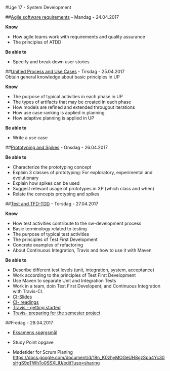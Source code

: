 #Uge 17 - System Development

##[Agile software requirements](Agile_software_requirements.md) - Mandag - 24.04.2017

**Know**
- How agile teams work with requirements and quality assurance
- The principles of ATDD

**Be able to**
- Specify and break down user stories 

##[Unified Process and Use Cases](Unified_Process_and_Use_Cases.md) - Tirsdag - 25.04.2017  
Obtain general knowledge about basic principles in UP

**Know**
- The purpose of typical activities in each phase in UP
- The types of artifacts that may be created in each phase
- How models are refined and extended througout iterations
- How use case ranking is applied in planning
- How adaptive planning is applied in UP

**Be able to**
- Write a use case

##[Prototyping and Spikes](Prototyping_and_Spikes.md) - Onsdag - 26.04.2017

**Be able to**
- Characterize the prototyping concept
- Explain 3 classes of prototyping: For exploratory, experimental and evolutionary
- Explain how spikes can be used
- Suggest relevant usage of prototypes in XP (which class and when)
- Relate the concepts protyping and spikes

##[Test and TFD-TDD](Test_and_TFD-TDD.md) - Torsdag - 27.04.2017

**Know**
- How test activities contribute to the sw-development process
- Basic terminology related to testing
- The purpose of typical test activities
- The principles of Test First Development
- Concrete examples of refactoring
- About Continuous Integration, Travis and how to use it with Maven

**Be able to**
- Describe different test levels (unit, integration, system, acceptance)
- Work according to the principles of Test First Development
- Use Maven to separate Unit and Integration Tests
- Work in a team, doin Test First Developent, and Continuous Integration with Travis-CI.
- [CI-Slides](https://docs.google.com/presentation/d/1DJethswzzF2NxgJwmVL_5jsAyxHypWXPaSHMZXbEKus/edit#slide=id.p18)
- [CI- readings](https://en.wikipedia.org/wiki/Continuous_integration)
- [Travis - getting started](https://docs.google.com/document/d/18fqPB1J6ntyAQKpAViQjzw2sxEqL7ifVMQ5bwDzoKZY/edit)
- [Travis- preparing for the semester project](https://docs.google.com/document/d/19uxxbDeh8ilzUP1JRiRxRytNzay-93ZmsROKFMnsjEw/edit)


##Fredag - 28.04.2017
* [Eksamens spørgsmål](Exam_Questions_week_2.pdf)
* Study Point opgave

* Mødetider for Scrum Planing
https://docs.google.com/document/d/18n_K0zhyMOGeUH8gzSpa4Yc30sHgS9pTWhTo0SSXLlU/edit?usp=sharing 


